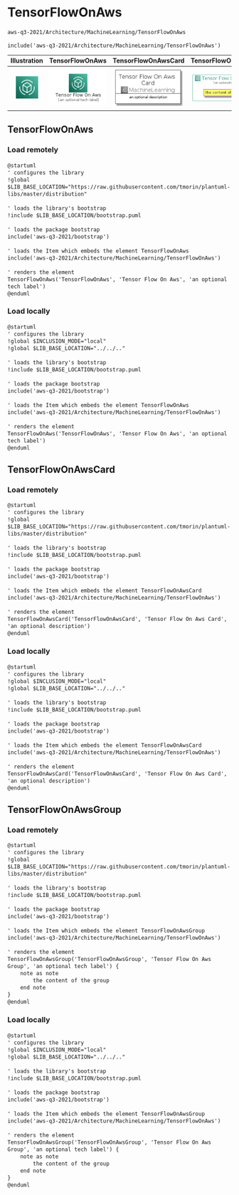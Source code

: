 # TensorFlowOnAws


```text
aws-q3-2021/Architecture/MachineLearning/TensorFlowOnAws
```

```text
include('aws-q3-2021/Architecture/MachineLearning/TensorFlowOnAws')
```



| Illustration | TensorFlowOnAws | TensorFlowOnAwsCard | TensorFlowOnAwsGroup |
| :---: | :---: | :---: | :---: |
| ![illustration for Illustration](../../../aws-q3-2021/Architecture/MachineLearning/TensorFlowOnAws.png) | ![illustration for TensorFlowOnAws](../../../aws-q3-2021/Architecture/MachineLearning/TensorFlowOnAws.Local.png) | ![illustration for TensorFlowOnAwsCard](../../../aws-q3-2021/Architecture/MachineLearning/TensorFlowOnAwsCard.Local.png) | ![illustration for TensorFlowOnAwsGroup](../../../aws-q3-2021/Architecture/MachineLearning/TensorFlowOnAwsGroup.Local.png) |




## TensorFlowOnAws

### Load remotely
```plantuml
@startuml
' configures the library
!global $LIB_BASE_LOCATION="https://raw.githubusercontent.com/tmorin/plantuml-libs/master/distribution"

' loads the library's bootstrap
!include $LIB_BASE_LOCATION/bootstrap.puml

' loads the package bootstrap
include('aws-q3-2021/bootstrap')

' loads the Item which embeds the element TensorFlowOnAws
include('aws-q3-2021/Architecture/MachineLearning/TensorFlowOnAws')

' renders the element
TensorFlowOnAws('TensorFlowOnAws', 'Tensor Flow On Aws', 'an optional tech label')
@enduml
```

### Load locally
```plantuml
@startuml
' configures the library
!global $INCLUSION_MODE="local"
!global $LIB_BASE_LOCATION="../../.."

' loads the library's bootstrap
!include $LIB_BASE_LOCATION/bootstrap.puml

' loads the package bootstrap
include('aws-q3-2021/bootstrap')

' loads the Item which embeds the element TensorFlowOnAws
include('aws-q3-2021/Architecture/MachineLearning/TensorFlowOnAws')

' renders the element
TensorFlowOnAws('TensorFlowOnAws', 'Tensor Flow On Aws', 'an optional tech label')
@enduml
```

## TensorFlowOnAwsCard

### Load remotely
```plantuml
@startuml
' configures the library
!global $LIB_BASE_LOCATION="https://raw.githubusercontent.com/tmorin/plantuml-libs/master/distribution"

' loads the library's bootstrap
!include $LIB_BASE_LOCATION/bootstrap.puml

' loads the package bootstrap
include('aws-q3-2021/bootstrap')

' loads the Item which embeds the element TensorFlowOnAwsCard
include('aws-q3-2021/Architecture/MachineLearning/TensorFlowOnAws')

' renders the element
TensorFlowOnAwsCard('TensorFlowOnAwsCard', 'Tensor Flow On Aws Card', 'an optional description')
@enduml
```

### Load locally
```plantuml
@startuml
' configures the library
!global $INCLUSION_MODE="local"
!global $LIB_BASE_LOCATION="../../.."

' loads the library's bootstrap
!include $LIB_BASE_LOCATION/bootstrap.puml

' loads the package bootstrap
include('aws-q3-2021/bootstrap')

' loads the Item which embeds the element TensorFlowOnAwsCard
include('aws-q3-2021/Architecture/MachineLearning/TensorFlowOnAws')

' renders the element
TensorFlowOnAwsCard('TensorFlowOnAwsCard', 'Tensor Flow On Aws Card', 'an optional description')
@enduml
```

## TensorFlowOnAwsGroup

### Load remotely
```plantuml
@startuml
' configures the library
!global $LIB_BASE_LOCATION="https://raw.githubusercontent.com/tmorin/plantuml-libs/master/distribution"

' loads the library's bootstrap
!include $LIB_BASE_LOCATION/bootstrap.puml

' loads the package bootstrap
include('aws-q3-2021/bootstrap')

' loads the Item which embeds the element TensorFlowOnAwsGroup
include('aws-q3-2021/Architecture/MachineLearning/TensorFlowOnAws')

' renders the element
TensorFlowOnAwsGroup('TensorFlowOnAwsGroup', 'Tensor Flow On Aws Group', 'an optional tech label') {
    note as note
        the content of the group
    end note
}
@enduml
```

### Load locally
```plantuml
@startuml
' configures the library
!global $INCLUSION_MODE="local"
!global $LIB_BASE_LOCATION="../../.."

' loads the library's bootstrap
!include $LIB_BASE_LOCATION/bootstrap.puml

' loads the package bootstrap
include('aws-q3-2021/bootstrap')

' loads the Item which embeds the element TensorFlowOnAwsGroup
include('aws-q3-2021/Architecture/MachineLearning/TensorFlowOnAws')

' renders the element
TensorFlowOnAwsGroup('TensorFlowOnAwsGroup', 'Tensor Flow On Aws Group', 'an optional tech label') {
    note as note
        the content of the group
    end note
}
@enduml
```


